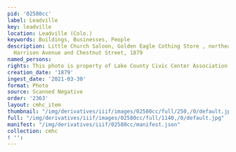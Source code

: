 ```yaml
---
pid: '02580cc'
label: Leadville
key: leadville
location: Leadville (Colo.)
keywords: Buildings, Businesses, People
description: Little Church Saloon, Golden Eagle Cothing Store , northeast corner of
  Harrison Avenue and Chestnut Street, 1879
named_persons: 
rights: This photo is property of Lake County Civic Center Association.
creation_date: '1879'
ingest_date: '2021-03-30'
format: Photo
source: Scanned Negative
order: '2363'
layout: cmhc_item
thumbnail: "/img/derivatives/iiif/images/02580cc/full/250,/0/default.jpg"
full: "/img/derivatives/iiif/images/02580cc/full/1140,/0/default.jpg"
manifest: "/img/derivatives/iiif/02580cc/manifest.json"
collection: cmhc
! '': 
---
```

